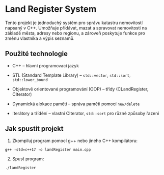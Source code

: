 # Land Register System

Tento projekt je jednoduchý systém pro správu katastru nemovitostí napsaný v C++.
Umožňuje přidávat, mazat a spravovat nemovitosti na základě města, adresy nebo regionu,
a zároveň poskytuje funkce pro změnu vlastníka a výpis seznamů.

## Použité technologie

- C++ – hlavní programovací jazyk

- STL (Standard Template Library) – `std::vector`, `std::sort`, `std::lower_bound`

- Objektově orientované programování (OOP) – třídy (CLandRegister, CIterator)

- Dynamická alokace paměti – správa paměti pomocí `new/delete`

- Iterátory a třídění – vlastní CIterator, `std::sort` pro různé způsoby řazení

## Jak spustit projekt

1. Zkompiluj program pomocí g++ nebo jiného C++ kompilátoru:

```
g++ -std=c++17 -o landRegister main.cpp
```

2. Spusť program:
```
./landRegister
```
